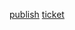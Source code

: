 [publish](https://s01.oss.sonatype.org/#stagingRepositories)
[ticket](https://issues.sonatype.org/browse/OSSRH-78304)
